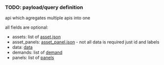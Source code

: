 ### TODO: payload/query definition

api which agregates multiple apis into one

all fields are optional:
* assets: list of  [asset.json](../model/asset.json)
* asset_panels: [asset_panel.json](../model/asset_panel.json) - not all data is required just id and labels
* data: [data](../model/data.json)
* demands: list of [demand](../model/demand.json)
* panels: list of [panels](../model/information_panel_detailed.json)